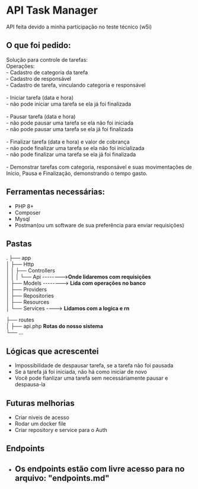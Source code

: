 
# API Task Manager

API feita devido a minha participação no teste técnico (w5i)


## O que foi pedido:

Solução para controle de tarefas:\
Operações: \
    - Cadastro de categoria da tarefa\
    - Cadastro de responsável\
    - Cadastro de tarefa, vinculando categoria e responsável\
    \
    - Iniciar tarefa (data e hora)\
    - não pode iniciar uma tarefa se ela já foi finalizada\
    \
    - Pausar tarefa (data e hora)\
        - não pode pausar uma tarefa se ela não foi iniciada\
        - não pode pausar uma tarefa se ela já foi finalizada\
        \
    - Finalizar tarefa (data e hora) e valor de cobrança\
        - não pode finalizar uma tarefa se ela não foi inicializada\
        - não pode finalizar uma tarefa se ela já foi finalizada\
        \
    - Demonstrar tarefas com categoria, responsável e suas movimentações de Início, Pausa e Finalização, demonstrando o tempo gasto.

## Ferramentas necessárias:

- PHP 8+ 
- Composer
- Mysql 
- Postman(ou um software de sua preferência para enviar requisições)

## Pastas
.
├── app                            
│   ├── Http             
│   │   ├── Controllers  
│   │   │   └── Api -------->**Onde lidaremos com requisições**\
│   ├── Models --------> **Lida com operações no banco**          
│   ├── Providers        
│   ├── Repositories   
│   ├── Resources        
│   └── Services  ----> **Lidamos com a logica e rn**       
   

├── routes                   
│   ├── api.php     **Rotas do nosso sistema**               
└── ...

## Lógicas que acrescentei 
- Impossibilidade de despausar tarefa, se a tarefa não foi pausada
- Se a tarefa já foi iniciada, não há como iniciar de novo 
- Você pode fianlizar uma tarefa sem necessáriamente pausar e despausa-la 

## Futuras melhorias 
- Criar niveis de acesso
- Rodar um docker file 
- Criar repository e service para o Auth

## Endpoints 
- Os endpoints estão com livre acesso para no arquivo: "endpoints.md"
    - 
    


